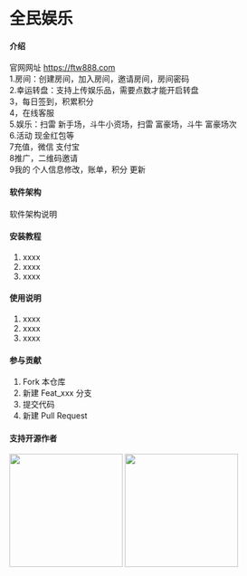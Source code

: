 # 全民娱乐

#### 介绍
官网网址 https://ftw888.com <br>
1.房间：创建房间，加入房间，邀请房间，房间密码 <br>
2.幸运转盘：支持上传娱乐品，需要点数才能开启转盘 <br>
3，每日签到，积累积分 <br>
4，在线客服 <br>
5.娱乐：扫雷 新手场，斗牛小资场，扫雷 富豪场，斗牛 富豪场次 <br>
6.活动 现金红包等 <br>
7充值，微信 支付宝 <br>
8推广，二维码邀请 <br>
9我的 个人信息修改，账单，积分 更新<br>
#### 软件架构
软件架构说明


#### 安装教程

1.  xxxx
2.  xxxx
3.  xxxx

#### 使用说明

1.  xxxx
2.  xxxx
3.  xxxx

#### 参与贡献

1.  Fork 本仓库
2.  新建 Feat_xxx 分支
3.  提交代码
4.  新建 Pull Request


#### 支持开源作者

<img src="https://ftw888.com/download/aplay.jpg" width="200" height="200">
<img src="https://ftw888.com/download/wechat.jpg" width="200" height="200">
